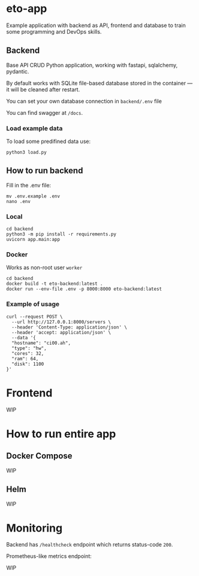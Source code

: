 # eto-app

Example application with backend as API, frontend and database to train some programming and DevOps skills.

## Backend

Base API CRUD Python application, working with fastapi, sqlalchemy, pydantic.

By default works with SQLite file-based database stored in the container — it will be cleaned after restart.

You can set your own database connection in `backend/.env` file

You can find swagger at `/docs`.

### Load example data

To load some predifined data use:
```
python3 load.py
```

## How to run backend

Fill in the .env file:

```
mv .env.example .env
nano .env
```

### Local

```
cd backend
python3 -m pip install -r requirements.py
uvicorn app.main:app
```

### Docker

Works as non-root user `worker`

```
cd backend
docker build -t eto-backend:latest .
docker run --env-file .env -p 8000:8000 eto-backend:latest
```

### Example of usage

```
curl --request POST \
  --url http://127.0.0.1:8000/servers \
  --header 'Content-Type: application/json' \
  --header 'accept: application/json' \
  --data '{
  "hostname": "ci00.ah",
  "type": "hw",
  "cores": 32,
  "ram": 64,
  "disk": 1100
}'
```

# Frontend

WIP

# How to run entire app
## Docker Compose

WIP

## Helm

WIP

# Monitoring

Backend has `/healthcheck` endpoint which returns status-code `200`.

Prometheus-like metrics endpoint:

WIP
